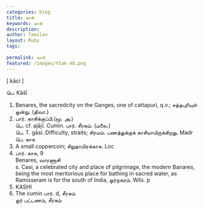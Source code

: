```yaml
---
categories: blog
title: காசி
keywords: காசி
description: 
author: Tamilan
layout: Ruby
tags: 
 
permalink: காசி
featured: /images/ttak-48.png
---
```

  
[ kāci ]  
  
பெ. Kāšī  
1. Benares, the sacredcity on the Ganges, one of cattapuri, q.v.; சத்தபுரியுள் ஒன்று. (திவா.)  
2. பார். காசிக்குப்பி.(மூ. அ.)  
பெ. cf. ajājī. Cumin. பார். சீரகம். (மலை.)  
பெ. T. gāsi. Difficulty, straits; சிரமம். பணத்துக்குக் காசியாயிருக்கிறது. Madr  
பெ. காசு  
1. A small coppercoin; சிறுதாமிரக்காசு. Loc  
2. பார். காசு, 9  
Benares, வாரணாசி  
s. Casi, a celebrated city and place of pilgrimage, the modern Banares, being the most meritorious place for bathing in sacred water, as Ramisseram is for the south of India, ஓர்நகரம். Wils. p  
219. KASHI  
2. The cumin பார். d, சீரகம்  
ஓர் பட்டணம், சீரகம்
